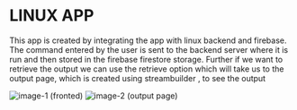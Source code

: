 # LINUX APP
This app is created by integrating the app with linux backend and firebase.
The command entered by the user is sent to the backend server where it is run and then stored in the firebase firestore storage.
Further if we want to retrieve the output we can use the retrieve option which will take us to the output page, which is created using 
streambuilder , to see the output


![image-1](https://user-images.githubusercontent.com/59885389/109812124-ae18fb00-7c51-11eb-80b7-849a658ed985.jpg)
(fronted)
![image-2](https://user-images.githubusercontent.com/59885389/109812137-b4a77280-7c51-11eb-910c-c671356668b7.jpg)
(output page)
